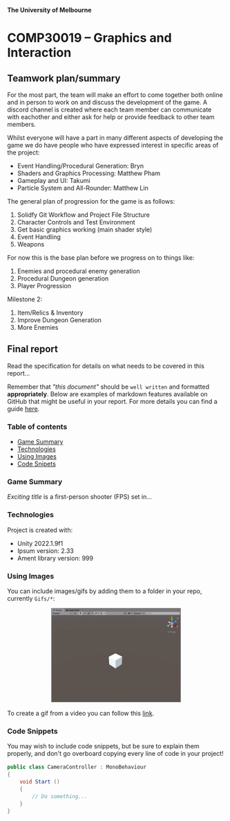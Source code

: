 

**The University of Melbourne**
# COMP30019 – Graphics and Interaction

## Teamwork plan/summary

<!-- [[StartTeamworkPlan]] PLEASE LEAVE THIS LINE UNTOUCHED -->

<!-- Fill this section by Milestone 1 (see specification for details) -->

For the most part, the team will make an effort to come together both online
and in person to work on and discuss the development of the game. A discord
channel is created where each team member can communicate with eachother and 
either ask for help or provide feedback to other team members. 

Whilst everyone will have a part in many different aspects of developing the game
we do have people who have expressed interest in specific areas of the project:
- Event Handling/Procedural Generation: Bryn
- Shaders and Graphics Processing: Matthew Pham
- Gameplay and UI: Takumi 
- Particle System and All-Rounder: Matthew Lin

The general plan of progression for the game is as follows:
1. Solidfy Git Workflow and Project File Structure
2. Character Controls and Test Environment
3. Get basic graphics working (main shader style)
4. Event Handling
5. Weapons

For now this is the base plan before we progress on to things like:
1. Enemies and procedural enemy generation
2. Procedural Dungeon generation
3. Player Progression

Milestone 2:
1. Item/Relics & Inventory
2. Improve Dungeon Generation
3. More Enemies

<!-- [[EndTeamworkPlan]] PLEASE LEAVE THIS LINE UNTOUCHED -->

## Final report

Read the specification for details on what needs to be covered in this report... 

Remember that _"this document"_ should be `well written` and formatted **appropriately**. 
Below are examples of markdown features available on GitHub that might be useful in your report. 
For more details you can find a guide [here](https://docs.github.com/en/github/writing-on-github).

### Table of contents
* [Game Summary](#game-summary)
* [Technologies](#technologies)
* [Using Images](#using-images)
* [Code Snipets](#code-snippets)

### Game Summary
_Exciting title_ is a first-person shooter (FPS) set in...

### Technologies
Project is created with:
* Unity 2022.1.9f1 
* Ipsum version: 2.33
* Ament library version: 999

### Using Images

You can include images/gifs by adding them to a folder in your repo, currently `Gifs/*`:

<p align="center">
  <img src="Gifs/sample.gif" width="300">
</p>

To create a gif from a video you can follow this [link](https://ezgif.com/video-to-gif/ezgif-6-55f4b3b086d4.mov).

### Code Snippets 

You may wish to include code snippets, but be sure to explain them properly, and don't go overboard copying
every line of code in your project!

```c#
public class CameraController : MonoBehaviour
{
    void Start ()
    {
        // Do something...
    }
}
```
